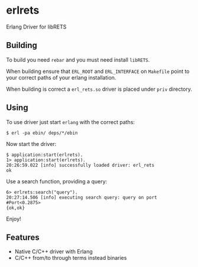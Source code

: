 # erlrets
Erlang Driver for libRETS

## **Building**

To build you need `rebar` and you must need install `libRETS`.

When building ensure that `ERL_ROOT` and `ERL_INTERFACE` on `Makefile` point to your
correct paths of your erlang installation.

When building is correct a `erl_rets.so` driver is placed under `priv` directory.


## **Using**

To use driver just start `erlang` with the correct paths:

	$ erl -pa ebin/ deps/*/ebin

Now start the driver:

	$ application:start(erlrets).
	1> application:start(erlrets).
	20:26:59.022 [info] successfully loaded driver: erl_rets
	ok
	
Use a search function, providing a query:

	6> erlrets:search("query").
	20:27:14.506 [info] executing search query: query on port #Port<0.2875>
	{ok,ok}

Enjoy!

## **Features**
* Native C/C++ driver with Erlang
* C/C++ from/to through terms instead binaries 

